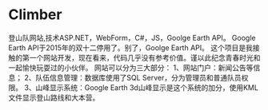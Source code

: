# Climber
登山队网站,技术ASP.NET，WebForm，C#，JS，Goolge Earth API。
Google Earth API于2015年的双十二停用了。别了，Goolge Earth API。
这个项目是我接触的第一个网站开发，现在看来，代码几乎没有参考价值。谨以此纪念青春时光和一起愉快玩耍过的小伙伴。
网站可以分为三大部分：
1、网站门户：新闻公告等信息；
2、队伍信息管理：数据库使用了SQL Server，分为管理员和普通队员权限。
3、山峰显示系统：Google Earth 3d山峰显示是这个系统的加分，使用KML文件显示登山路线和大本营。
